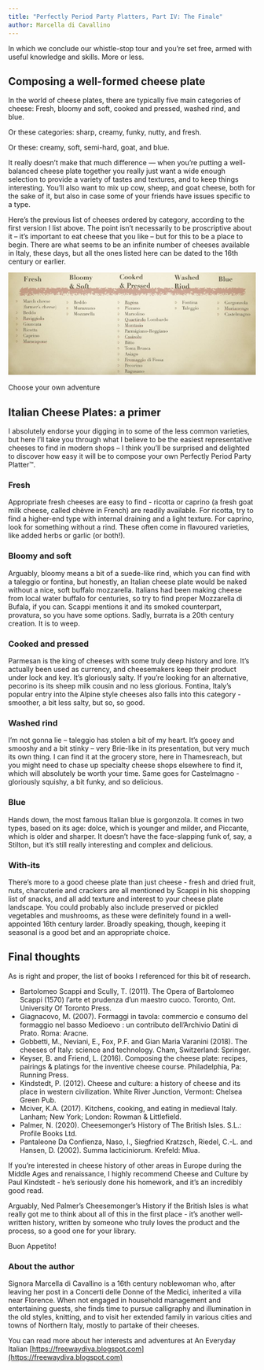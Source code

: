 ```yaml
---
title: "Perfectly Period Party Platters, Part IV: The Finale"
author: Marcella di Cavallino
---
```


In which we conclude our whistle-stop tour and you’re set free, armed with useful knowledge and skills. More or less.

## Composing a well-formed cheese plate

In the world of cheese plates, there are typically five main categories of cheese: Fresh, bloomy and soft, cooked and pressed, washed rind, and blue.

Or these categories: sharp, creamy, funky, nutty, and fresh.

Or these: creamy, soft, semi-hard, goat, and blue.

It really doesn’t make that much difference — when you’re putting a well-balanced cheese plate together you really just want a wide enough selection to provide a variety of tastes and textures, and to keep things interesting. You’ll also want to mix up cow, sheep, and goat cheese, both for the sake of it, but also in case some of your friends have issues specific to a type.

Here’s the previous list of cheeses ordered by category, according to the first version I list above. The point isn’t necessarily to be proscriptive about it – it’s important to eat cheese that you like – but for this to be a place to begin. There are what seems to be an infinite number of cheeses available in Italy, these days, but all the ones listed here can be dated to the 16th century or earlier.

![List of cheeses ordered by category](/baelfyr/2022-10/pppp-cheeses.jpg)

Choose your own adventure

## Italian Cheese Plates: a primer

I absolutely endorse your digging in to some of the less common varieties, but here I’ll take you through what I believe to be the easiest representative cheeses to find in modern shops – I think you’ll be surprised and delighted to discover how easy it will be to compose your own Perfectly Period Party Platter™.

### Fresh

Appropriate fresh cheeses are easy to find - ricotta or caprino (a fresh goat milk cheese, called chèvre in French) are readily available. For ricotta, try to find a higher-end type with internal draining and a light texture. For caprino, look for something without a rind. These often come in flavoured varieties, like added herbs or garlic (or both!).

### Bloomy and soft

Arguably, bloomy means a bit of a suede-like rind, which you can find with a taleggio or fontina, but honestly, an Italian cheese plate would be naked without a nice, soft buffalo mozzarella. Italians had been making cheese from local water buffalo for centuries, so try to find proper Mozzarella di Bufala, if you can. Scappi mentions it and its smoked counterpart, provatura, so you have some options. Sadly, burrata is a 20th century creation. It is to weep.

### Cooked and pressed

Parmesan is the king of cheeses with some truly deep history and lore. It’s actually been used as currency, and cheesemakers keep their product under lock and key. It’s gloriously salty. If you’re looking for an alternative, pecorino is its sheep milk cousin and no less glorious. Fontina, Italy’s popular entry into the Alpine style cheeses also falls into this category - smoother, a bit less salty, but so, so good.

### Washed rind

I’m not gonna lie – taleggio has stolen a bit of my heart. It’s gooey and smooshy and a bit stinky – very Brie-like in its presentation, but very much its own thing. I can find it at the grocery store, here in Thamesreach, but you might need to chase up specialty cheese shops elsewhere to find it, which will absolutely be worth your time. Same goes for Castelmagno - gloriously squishy, a bit funky, and so delicious.

### Blue

Hands down, the most famous Italian blue is gorgonzola. It comes in two types, based on its age: dolce, which is younger and milder, and Piccante, which is older and sharper. It doesn’t have the face-slapping funk of, say, a Stilton, but it’s still really interesting and complex and delicious.

### With-its

There’s more to a good cheese plate than just cheese - fresh and dried fruit, nuts, charcuterie and crackers are all mentioned by Scappi in his shopping list of snacks, and all add texture and interest to your cheese plate landscape. You could probably also include preserved or pickled vegetables and mushrooms, as these were definitely found in a well-appointed 16th century larder. Broadly speaking, though, keeping it seasonal is a good bet and an appropriate choice. 

## Final thoughts

As is right and proper, the list of books I referenced for this bit of research. 

- Bartolomeo Scappi and Scully, T. (2011). The Opera of Bartolomeo Scappi (1570) l’arte et prudenza d’un maestro cuoco. Toronto, Ont. University Of Toronto Press.
- Giagnacovo, M. (2007). Formaggi in tavola: commercio e consumo del formaggio nel basso Medioevo : un contributo dell’Archivio Datini di Prato. Roma: Aracne.
- Gobbetti, M., Neviani, E., Fox, P.F. and Gian Maria Varanini (2018). The cheeses of Italy: science and technology. Cham, Switzerland: Springer.
- Keyser, B. and Friend, L. (2016). Composing the cheese plate: recipes, pairings & platings for the inventive cheese course. Philadelphia, Pa: Running Press.
- Kindstedt, P. (2012). Cheese and culture: a history of cheese and its place in western civilization. White River Junction, Vermont: Chelsea Green Pub.
- Mciver, K.A. (2017). Kitchens, cooking, and eating in medieval Italy. Lanham; New York; London: Rowman & Littlefield.
- Palmer, N. (2020). Cheesemonger’s History of The British Isles. S.L.: Profile Books Ltd.
- Pantaleone Da Confienza, Naso, I., Siegfried Kratzsch, Riedel, C.-L. and Hansen, D. (2002). Summa lacticiniorum. Krefeld: Mlua.

If you’re interested in cheese history of other areas in Europe during the Middle Ages and renaissance, I highly recommend Cheese and Culture by Paul Kindstedt - he’s seriously done his homework, and it’s an incredibly good read.

Arguably, Ned Palmer’s Cheesemonger’s History if the British Isles is what really got me to think about all of this in the first place - it’s another well-written history, written by someone who truly loves the product and the process, so a good one for your library.

Buon Appetito!

### About the author

Signora Marcella di Cavallino is a 16th century noblewoman who, after leaving her post in a Concerti delle Donne of the Medici, inherited a villa near Florence. When not engaged in household management and entertaining guests, she finds time to pursue calligraphy and illumination in the old styles, knitting, and to visit her extended family in various cities and towns of Northern Italy, mostly to partake of their cheeses.

You can read more about her interests and adventures at An Everyday Italian
[https://freewaydiva.blogspot.com](https://freewaydiva.blogspot.com)
